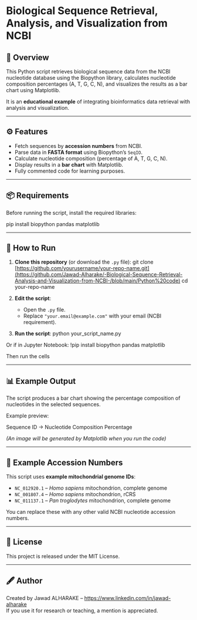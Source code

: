 # Biological Sequence Retrieval, Analysis, and Visualization from NCBI

## 📌 Overview
This Python script retrieves biological sequence data from the NCBI nucleotide database using the Biopython library, calculates nucleotide composition percentages (A, T, G, C, N), and visualizes the results as a bar chart using Matplotlib.

It is an **educational example** of integrating bioinformatics data retrieval with analysis and visualization.

---

## ⚙️ Features
- Fetch sequences by **accession numbers** from NCBI.
- Parse data in **FASTA format** using Biopython’s `SeqIO`.
- Calculate nucleotide composition (percentage of A, T, G, C, N).
- Display results in a **bar chart** with Matplotlib.
- Fully commented code for learning purposes.

---

## 📦 Requirements
Before running the script, install the required libraries:

pip install biopython pandas matplotlib


---

## 🚀 How to Run
1. **Clone this repository** (or download the `.py` file):
git clone [https://github.com/yourusername/your-repo-name.git](https://github.com/Jawad-Alharake/-Biological-Sequence-Retrieval-Analysis-and-Visualization-from-NCBI-/blob/main/Python%20code)
   cd your-repo-name


2. **Edit the script**:
   - Open the `.py` file.
   - Replace `"your.email@example.com"` with your email (NCBI requirement).

3. **Run the script**:
python your_script_name.py

Or if in Jupyter Notebook:
!pip install biopython pandas matplotlib

Then run the cells


---

## 📊 Example Output
The script produces a bar chart showing the percentage composition of nucleotides in the selected sequences.

Example preview:

Sequence ID → Nucleotide Composition Percentage

*(An image will be generated by Matplotlib when you run the code)*

---

## 🧪 Example Accession Numbers
This script uses **example mitochondrial genome IDs**:
- `NC_012920.1` – *Homo sapiens* mitochondrion, complete genome
- `NC_001807.4` – *Homo sapiens* mitochondrion, rCRS
- `NC_011137.1` – *Pan troglodytes* mitochondrion, complete genome

You can replace these with any other valid NCBI nucleotide accession numbers.

---

## 📜 License
This project is released under the MIT License.

---

## 🖋 Author
Created by Jawad ALHARAKE – https://www.linkedin.com/in/jawad-alharake  
If you use it for research or teaching, a mention is appreciated.


